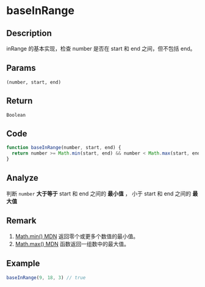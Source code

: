 # baseInRange 

## Description 
inRange 的基本实现，检查 number 是否在 start 和 end 之间，但不包括 end。
## Params
`(number, start, end)`
## Return
`Boolean`

## Code
```js
function baseInRange(number, start, end) {
  return number >= Math.min(start, end) && number < Math.max(start, end)
}
```
## Analyze
判断 `number` **大于等于** start 和 end 之间的 **最小值** ， 小于 start 和 end 之间的 **最大值**
## Remark
1. [Math.min() MDN](https://developer.mozilla.org/zh-CN/docs/Web/JavaScript/Reference/Global_Objects/Math/min) 返回零个或更多个数值的最小值。
2. [Math.max() MDN](https://developer.mozilla.org/zh-CN/docs/Web/JavaScript/Reference/Global_Objects/Math/max) 函数返回一组数中的最大值。
## Example
```js
baseInRange(9, 18, 3) // true
```
